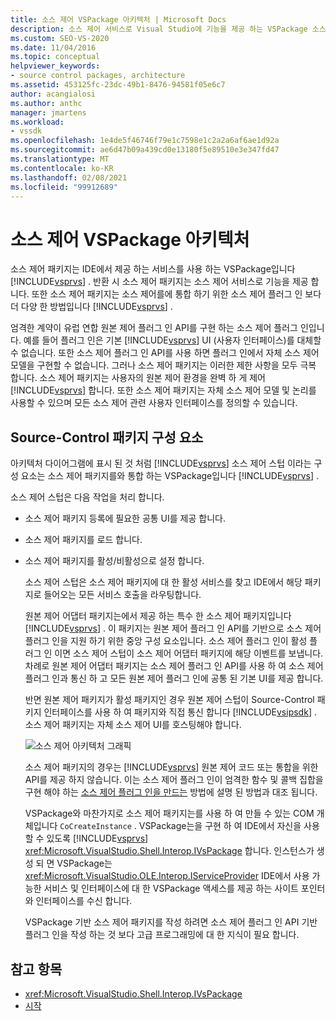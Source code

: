 ```yaml
---
title: 소스 제어 VSPackage 아키텍처 | Microsoft Docs
description: 소스 제어 서비스로 Visual Studio에 기능을 제공 하는 VSPackage 소스 제어 패키지의 아키텍처에 대해 알아봅니다.
ms.custom: SEO-VS-2020
ms.date: 11/04/2016
ms.topic: conceptual
helpviewer_keywords:
- source control packages, architecture
ms.assetid: 453125fc-23dc-49b1-8476-94581f05e6c7
author: acangialosi
ms.author: anthc
manager: jmartens
ms.workload:
- vssdk
ms.openlocfilehash: 1e4de5f46746f79e1c7598e1c2a2a6af6ae1d92a
ms.sourcegitcommit: ae6d47b09a439cd0e13180f5e89510e3e347fd47
ms.translationtype: MT
ms.contentlocale: ko-KR
ms.lasthandoff: 02/08/2021
ms.locfileid: "99912689"
---
```

# <a name="source-control-vspackage-architecture"></a>소스 제어 VSPackage 아키텍처
소스 제어 패키지는 IDE에서 제공 하는 서비스를 사용 하는 VSPackage입니다 [!INCLUDE[vsprvs](../../code-quality/includes/vsprvs_md.md)] . 반환 시 소스 제어 패키지는 소스 제어 서비스로 기능을 제공 합니다. 또한 소스 제어 패키지는 소스 제어를에 통합 하기 위한 소스 제어 플러그 인 보다 더 다양 한 방법입니다 [!INCLUDE[vsprvs](../../code-quality/includes/vsprvs_md.md)] .

 엄격한 계약이 유럽 연합 원본 제어 플러그 인 API를 구현 하는 소스 제어 플러그 인입니다. 예를 들어 플러그 인은 기본 [!INCLUDE[vsprvs](../../code-quality/includes/vsprvs_md.md)] UI (사용자 인터페이스)를 대체할 수 없습니다. 또한 소스 제어 플러그 인 API를 사용 하면 플러그 인에서 자체 소스 제어 모델을 구현할 수 없습니다. 그러나 소스 제어 패키지는 이러한 제한 사항을 모두 극복 합니다. 소스 제어 패키지는 사용자의 원본 제어 환경을 완벽 하 게 제어 [!INCLUDE[vsprvs](../../code-quality/includes/vsprvs_md.md)] 합니다. 또한 소스 제어 패키지는 자체 소스 제어 모델 및 논리를 사용할 수 있으며 모든 소스 제어 관련 사용자 인터페이스를 정의할 수 있습니다.

## <a name="source-control-package-components"></a>Source-Control 패키지 구성 요소
 아키텍처 다이어그램에 표시 된 것 처럼 [!INCLUDE[vsprvs](../../code-quality/includes/vsprvs_md.md)] 소스 제어 스텁 이라는 구성 요소는 소스 제어 패키지를와 통합 하는 VSPackage입니다 [!INCLUDE[vsprvs](../../code-quality/includes/vsprvs_md.md)] .

 소스 제어 스텁은 다음 작업을 처리 합니다.

- 소스 제어 패키지 등록에 필요한 공통 UI를 제공 합니다.

- 소스 제어 패키지를 로드 합니다.

- 소스 제어 패키지를 활성/비활성으로 설정 합니다.

  소스 제어 스텁은 소스 제어 패키지에 대 한 활성 서비스를 찾고 IDE에서 해당 패키지로 들어오는 모든 서비스 호출을 라우팅합니다.

  원본 제어 어댑터 패키지는에서 제공 하는 특수 한 소스 제어 패키지입니다 [!INCLUDE[vsprvs](../../code-quality/includes/vsprvs_md.md)] . 이 패키지는 원본 제어 플러그 인 API를 기반으로 소스 제어 플러그 인을 지원 하기 위한 중앙 구성 요소입니다. 소스 제어 플러그 인이 활성 플러그 인 이면 소스 제어 스텁이 소스 제어 어댑터 패키지에 해당 이벤트를 보냅니다. 차례로 원본 제어 어댑터 패키지는 소스 제어 플러그 인 API를 사용 하 여 소스 제어 플러그 인과 통신 하 고 모든 원본 제어 플러그 인에 공통 된 기본 UI를 제공 합니다.

  반면 원본 제어 패키지가 활성 패키지인 경우 원본 제어 스텁이 Source-Control 패키지 인터페이스를 사용 하 여 패키지와 직접 통신 합니다 [!INCLUDE[vsipsdk](../../extensibility/includes/vsipsdk_md.md)] . 소스 제어 패키지는 자체 소스 제어 UI를 호스팅해야 합니다.

  ![소스 제어 아키텍처 그래픽](../../extensibility/internals/media/vsipsccarch.gif "VSIPSCCArch")

  소스 제어 패키지의 경우는 [!INCLUDE[vsprvs](../../code-quality/includes/vsprvs_md.md)] 원본 제어 코드 또는 통합을 위한 API를 제공 하지 않습니다. 이는 소스 제어 플러그 인이 엄격한 함수 및 콜백 집합을 구현 해야 하는 [소스 제어 플러그 인을 만드는](../../extensibility/internals/creating-a-source-control-plug-in.md) 방법에 설명 된 방법과 대조 됩니다.

  VSPackage와 마찬가지로 소스 제어 패키지는를 사용 하 여 만들 수 있는 COM 개체입니다 `CoCreateInstance` . VSPackage는을 구현 하 여 IDE에서 자신을 사용할 수 있도록 [!INCLUDE[vsprvs](../../code-quality/includes/vsprvs_md.md)] <xref:Microsoft.VisualStudio.Shell.Interop.IVsPackage> 합니다. 인스턴스가 생성 되 면 VSPackage는 <xref:Microsoft.VisualStudio.OLE.Interop.IServiceProvider> IDE에서 사용 가능한 서비스 및 인터페이스에 대 한 VSPackage 액세스를 제공 하는 사이트 포인터와 인터페이스를 수신 합니다.

  VSPackage 기반 소스 제어 패키지를 작성 하려면 소스 제어 플러그 인 API 기반 플러그 인을 작성 하는 것 보다 고급 프로그래밍에 대 한 지식이 필요 합니다.

## <a name="see-also"></a>참고 항목
- <xref:Microsoft.VisualStudio.Shell.Interop.IVsPackage>
- [시작](../../extensibility/internals/getting-started-with-source-control-vspackages.md)
